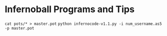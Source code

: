 Infernoball Programs and Tips
=============================

`cat pots/* > master.pot`
`python infernocode-v1.1.py -i num_username.as5 -p master.pot`
